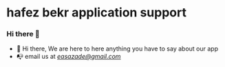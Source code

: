 # hafez bekr application support


### Hi there 👋

<!-- -  <img src="https://github.com/easazade/easazade/blob/master/vault-boy.png" width="200" > -->

- 📱 Hi there, We are here to here anything you have to say about our app
- 📭 email us at *easazade@gmail.com*

